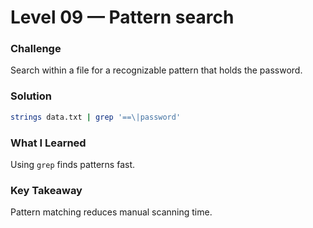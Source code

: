 # Level 09 — Pattern search

### Challenge
Search within a file for a recognizable pattern that holds the password.

### Solution
```bash
strings data.txt | grep '==\|password'
```

### What I Learned
Using `grep` finds patterns fast.

### Key Takeaway
Pattern matching reduces manual scanning time.
